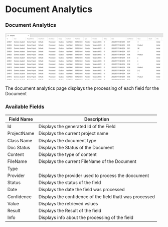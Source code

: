 # Document Analytics

### Document Analytics

![Document analytics](../../assets/DocumentAnalytics.png)

The document analytics page displays the processing of each field for the Document

### Available Fields

| Field Name  | Description                                              |
| ----------- | -------------------------------------------------------- |
| Id          | Displays the generated Id of the Field                   |
| ProjectName | Displays the current project name                        |
| Class Name  | Displays the document type                               |
| Doc Status  | Displays the Status of the Document                      |
| Content     | Displays the type of content                             |
| FileName    | Displays the current FileName of the Document            |
| Type        |                                                          |
| Provider    | Displays the provider used to process the doocument      |
| Status      | Displays the status of the field                         |
| Date        | Displays the date the field was processed                |
| Confidence  | Displays the confidence of the field thatt was processed |
| Value       | Displays the retrieved vslues                            |
| Result      | Displays the Result of the field                         |
| Info        | Displays info about the processing of the field          |

